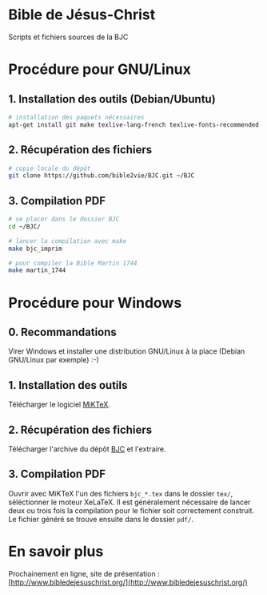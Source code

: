 Bible de Jésus-Christ
===

Scripts et fichiers sources de la BJC

# Procédure pour GNU/Linux

## 1. Installation des outils (Debian/Ubuntu)

```bash
# installation des paquets nécessaires
apt-get install git make texlive-lang-french texlive-fonts-recommended texlive-latex-extra texlive-xetex pdftk
```

## 2. Récupération des fichiers

```bash
# copie locale du dépôt
git clone https://github.com/bible2vie/BJC.git ~/BJC
```

## 3. Compilation PDF

```bash
# se placer dans le dossier BJC
cd ~/BJC/

# lancer la compilation avec make
make bjc_imprim

# pour compiler la Bible Martin 1744
make martin_1744
```

# Procédure pour Windows

## 0. Recommandations

Virer Windows et installer une distribution GNU/Linux à la place (Debian GNU/Linux par exemple) :-)

## 1. Installation des outils

Télécharger le logiciel [MiKTeX](http://www.miktex.org/download).

## 2. Récupération des fichiers

Télécharger l'archive du dépôt [BJC](https://github.com/bible2vie/BJC/archive/master.zip) et l'extraire.

## 3. Compilation PDF

Ouvrir avec MiKTeX l'un des fichiers `bjc_*.tex` dans le dossier `tex/`, séléctionner le moteur XeLaTeX. Il est généralement nécessaire de lancer deux ou trois fois la compilation pour le fichier soit correctement construit. Le fichier généré se trouve ensuite dans le dossier `pdf/`.

# En savoir plus

Prochainement en ligne, site de présentation : [http://www.bibledejesuschrist.org/](http://www.bibledejesuschrist.org/)
